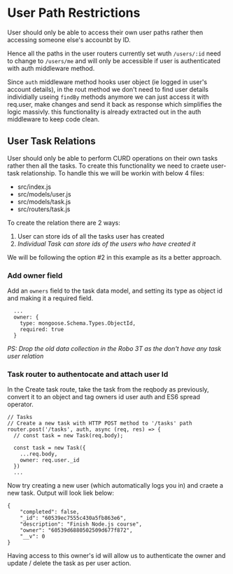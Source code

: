 # User Path Restrictions
User should only be able to access their own user paths rather then accessing someone else's accounbt by ID.

Hence all the paths in the user routers currently set wuth `/users/:id` need to change to `/users/me` and will only be accessible if user is authenticated with auth middleware method.

Since `auth` middleware method hooks user object (ie logged in user's account details), in the rout method we don't need to find user details individially useing `findBy` methods anymore we can just access it with req.user, make changes and send it back as response which simplifies the logic massivly. this functionality is already extracted out in the auth middleware to keep code clean.

## User Task Relations
User should only be able to perform CURD operations on their own tasks rather then all the tasks. To create this functionality we need to craete user-task relationship. To handle this we will be workin with below 4 files:
- src/index.js
- src/models/user.js
- src/models/task.js
- src/routers/task.js

To create the relation there are 2 ways:
1. User can store ids of all the tasks user has created
2. *Individual Task can store ids of the users who have created it*

We will be following the option #2 in this example as its a better approach.

### Add owner field
Add an `owners` field to the task data model, and setting its type as object id and making it a required field.
```
  ...
  owner: {
    type: mongoose.Schema.Types.ObjectId,
    required: true
  }
```
*PS: Drop the old data collection in the Robo 3T as the don't have any task user relation*

### Task router to authentocate and attach user Id
In the Create task route, take the task from the reqbody as previously, convert it to an object and tag owners id user auth and ES6 spread operator.

```
// Tasks
// Create a new task with HTTP POST method to '/tasks' path
router.post('/tasks', auth, async (req, res) => {
  // const task = new Task(req.body);

  const task = new Task({
    ...req.body,
    owner: req.user._id
  })
  ...

```
Now try creating a new user (which automatically logs you in) and craete a new task. Output will look liek below:
```
{
    "completed": false,
    "_id": "60539ec7555c430a5fb863e6",
    "description": "Finish Node.js course",
    "owner": "60539d6880502509d677f872",
    "__v": 0
}
```
Having access to this owner's id will allow us to authenticate the owner and update / delete the task as per user action.
